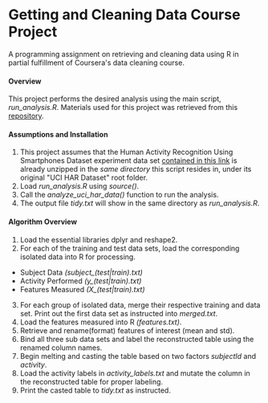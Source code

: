 # Getting and Cleaning Data Course Project 
A programming assignment on retrieving and cleaning data using R in partial fulfillment of Coursera's data cleaning course.

#### Overview
This project performs the desired analysis using the main script, _run_analysis.R_. Materials used for this project was retrieved from this [repository](http://archive.ics.uci.edu/ml/datasets/Human+Activity+Recognition+Using+Smartphones).

#### Assumptions and Installation
1. This project assumes that the Human Activity Recognition Using Smartphones Dataset experiment data set [contained in this link](https://d396qusza40orc.cloudfront.net/getdata%2Fprojectfiles%2FUCI%20HAR%20Dataset.zip) is already unzipped in the _same directory_ this script resides in, under its original "UCI HAR Dataset" root folder.
2. Load *run_analysis.R* using *source()*.
3. Call the *analyze_uci_har_data()* function to run the analysis.
4. The output file *tidy.txt* will show in the same directory as *run_analysis.R*.

#### Algorithm Overview
1. Load the essential libraries dplyr and reshape2.
2. For each of the training and test data sets, load the corresponding isolated data into R for processing.
  * Subject Data *(subject_(test|train).txt)*
  * Activity Performed *(y_(test|train).txt)*
  * Features Measured *(X_(test|train).txt)*
3. For each group of isolated data, merge their respective training and data set. Print out the first data set as instructed into *merged.txt*.
4. Load the features measured into R _(features.txt)_.
5. Retrieve and rename(format) features of interest (mean and std).
6. Bind all three sub data sets and label the reconstructed table using the renamed column names.
7. Begin melting and casting the table based on two factors _subjectId_ and _activity_.
8. Load the activity labels in *activity_labels.txt* and mutate the column in the reconstructed table for proper labeling.
9. Print the casted table to *_tidy.txt_* as instructed.
